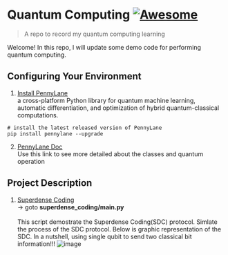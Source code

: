 <!--
 * @Author: Zitian(Daniel) Tong
 * @Date: 2020-10-17 17:30:56
 * @LastEditTime: 2020-10-17 17:48:33
 * @LastEditors: Zitian(Daniel) Tong
 * @Description: README for q
 * @FilePath: /Quantum_Computing/README.md
-->

# Quantum Computing [![Awesome](https://cdn.rawgit.com/sindresorhus/awesome/d7305f38d29fed78fa85652e3a63e154dd8e8829/media/badge.svg)](https://github.com/sindresorhus/awesome#readme)
> A repo to record my quantum computing learning

Welcome! In this repo, I will update some demo code for performing quantum computing.

## Configuring Your Environment

1. [Install PennyLane](https://pennylane.ai/qml/) </br>
a cross-platform Python library for quantum machine learning, automatic differentiation, and optimization of hybrid quantum-classical computations.

```shell
# install the latest released version of PennyLane
pip install pennylane --upgrade
```

2. [PennyLane Doc](https://pennylane.readthedocs.io/en/stable/code/qml.html)</br>
Use this link to see more detailed about the classes and quantum operation


## Project Description
1. [Superdense Coding](superdense_coding/main.py) </br>
-> goto **superdense_coding/main.py**  </br> </br>
This script demostrate the Superdense Coding(SDC) protocol. Simlate the process of the SDC protocol.
Below is graphic representation of the SDC. In a nutshell, using single qubit to send two classical bit information!!!
![image](https://user-images.githubusercontent.com/26049843/96356205-1ea6ed00-10a0-11eb-8136-98f572050211.png)
